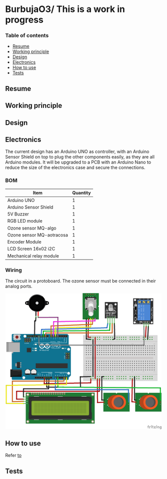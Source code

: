 # BurbujaO3/ This is a work in progress

### Table of contents

- [Resume](#resume)
- [Working principle](#working-principle)
- [Design](#design)
- [Electronics](#electronics)
- [How to use](#how-to-use)
- [Tests](#tests)

## Resume

## Working principle

## Design

## Electronics

The current design has an Arduino UNO as controller, with an Arduino Sensor Shield on top to plug the other components easily, as they are all Arduino modules. It will be upgraded to a PCB with an Arduino Nano to reduce the size of the electronics case and secure the connections.

### BOM

Item                     | Quantity
 ---------------------------   | ------------
Arduino UNO  | 1
Arduino Sensor Shield  | 1
5V Buzzer  | 1
RGB LED module  | 1
Ozone sensor MQ-algo  | 1
Ozone sensor MQ-aotracosa    | 1
Encoder Module  | 1
LCD Screen 16x02 i2C  | 1
Mechanical relay module  | 1

### Wiring

The circuit in a protoboard. The ozone sensor must be connected in their analog ports.

 <img src="/images/o3box_bb.png" width="500">

## How to use

Refer [to](/howtouse.md)

## Tests




